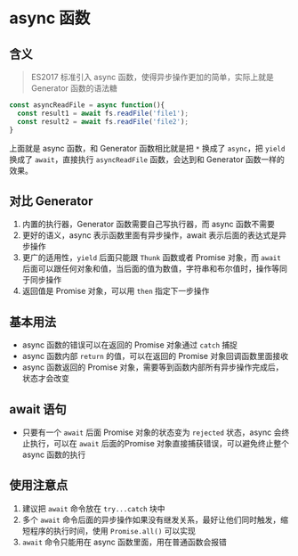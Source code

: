 # async 函数

## 含义

> ES2017 标准引入 async 函数，使得异步操作更加的简单，实际上就是 Generator 函数的语法糖

```javascript
const asyncReadFile = async function(){
  const result1 = await fs.readFile('file1');
  const result2 = await fs.readFile('file2');
}

```

上面就是 async 函数，和 Generator 函数相比就是把 `*` 换成了 `async`，把 `yield` 换成了 `await`，直接执行 `asyncReadFile` 函数，会达到和 Generator 函数一样的效果。

## 对比 Generator

1. 内置的执行器，Generator 函数需要自己写执行器，而 async 函数不需要
2. 更好的语义，async 表示函数里面有异步操作，await 表示后面的表达式是异步操作
3. 更广的适用性，`yield` 后面只能跟 `Thunk` 函数或者 Promise 对象，而 `await` 后面可以跟任何对象和值，当后面的值为数值，字符串和布尔值时，操作等同于同步操作
4. 返回值是 Promise 对象，可以用 `then` 指定下一步操作

## 基本用法

* async 函数的错误可以在返回的 Promise 对象通过 `catch` 捕捉
* async 函数内部 `return` 的值，可以在返回的 Promise 对象回调函数里面接收
* async 函数返回的 Promise 对象，需要等到函数内部所有异步操作完成后，状态才会改变

## await 语句

* 只要有一个 `await` 后面 Promise 对象的状态变为 `rejected` 状态，async 会终止执行，可以在 `await` 后面的Promise 对象直接捕获错误，可以避免终止整个 async 函数的执行

## 使用注意点

1. 建议把 `await` 命令放在 `try...catch` 块中
2. 多个 `await` 命令后面的异步操作如果没有继发关系，最好让他们同时触发，缩短程序的执行时间，使用 `Promise.all()` 可以实现
3. `await` 命令只能用在 async 函数里面，用在普通函数会报错